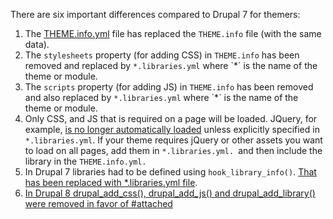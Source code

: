 There are six important differences compared to Drupal 7 for themers:

1. The [THEME.info.yml](/node/2349827) file has replaced the `THEME.info` file (with the same data).
2. The `stylesheets` property (for adding CSS) in `THEME.info` has been removed and replaced by `*.libraries.yml` where \`\*\` is the name of the theme or module.
3. The `scripts` property (for adding JS) in `THEME.info` has been removed and also replaced by `*.libraries.yml` where \`\*\` is the name of the theme or module.
4. Only CSS, and JS that is required on a page will be loaded. JQuery, for example, [is no longer automatically loaded](/node/1541860) unless explicitly specified in `*.libraries.yml`. If your theme requires jQuery or other assets you want to load on all pages, add them in `*.libraries.yml. `and then include the library in the `THEME.info.yml.`
5. In Drupal 7 libraries had to be defined using `hook_library_info()`. [That has been replaced with \*.libraries.yml file](/node/2201089).
6. [In Drupal 8 drupal\_add\_css(), drupal\_add\_js() and drupal\_add\_library() were removed in favor of #attached](/node/2169605)